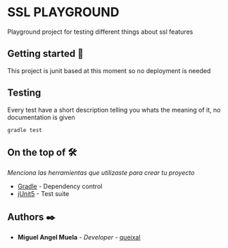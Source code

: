 # SSL PLAYGROUND

Playground project for testing different things about ssl features

## Getting started 🚀

This project is junit based at this moment so no deployment is needed

## Testing

Every test have a short description telling you whats the meaning of it, no documentation is given

```
gradle test
```

## On the top of 🛠️

_Menciona las herramientas que utilizaste para crear tu proyecto_

* [Gradle]() - Dependency control
* [jUnit5]() - Test suite

## Authors ✒️

* **Miguel Angel Muela** - *Developer* - [queixal](https://github.com/queixal)
